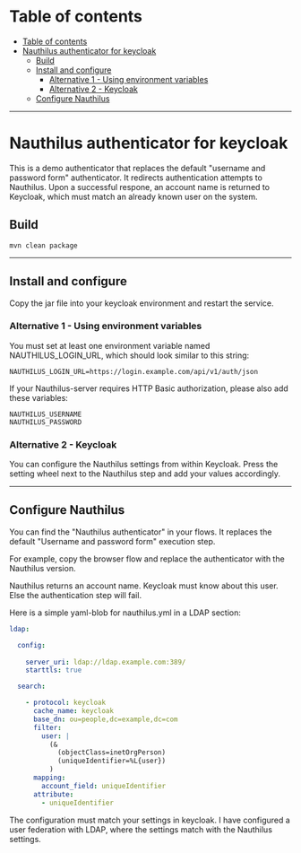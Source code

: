 # Table of contents

<!-- TOC -->
* [Table of contents](#table-of-contents)
* [Nauthilus authenticator for keycloak](#nauthilus-authenticator-for-keycloak)
  * [Build](#build)
  * [Install and configure](#install-and-configure)
    * [Alternative 1 - Using environment variables](#alternative-1---using-environment-variables)
    * [Alternative 2 - Keycloak](#alternative-2---keycloak)
  * [Configure Nauthilus](#configure-nauthilus)
<!-- TOC -->

---

# Nauthilus authenticator for keycloak

This is a demo authenticator that replaces the default "username and password form" authenticator. It redirects
authentication attempts to Nauthilus. Upon a successful respone, an account name is returned to Keycloak, which must match an already known user on the system.

## Build

```shell
mvn clean package
```

---

## Install and configure

Copy the jar file into your keycloak environment and restart the service.

### Alternative 1 - Using environment variables

You must set at least one environment variable named NAUTHILUS_LOGIN_URL, which should look similar to this string:

```
NAUTHILUS_LOGIN_URL=https://login.example.com/api/v1/auth/json
```

If your Nauthilus-server requires HTTP Basic authorization, please also add these variables:

```
NAUTHILUS_USERNAME
NAUTHILUS_PASSWORD
```

### Alternative 2 - Keycloak

You can configure the Nauthilus settings from within Keycloak. Press the setting wheel next to the Nauthilus step and add your values accordingly.

---

## Configure Nauthilus

You can find the "Nauthilus authenticator" in your flows. It replaces the default
"Username and password form" execution step.

For example, copy the browser flow and replace the authenticator with the Nauthilus version.

Nauthilus returns an account name. Keycloak must know about this user. Else the authentication step will fail.

Here is a simple yaml-blob for nauthilus.yml in a LDAP section:

```yml
ldap:

  config:
    
    server_uri: ldap://ldap.example.com:389/
    starttls: true

  search:

    - protocol: keycloak
      cache_name: keycloak
      base_dn: ou=people,dc=example,dc=com
      filter:
        user: |
          (&
            (objectClass=inetOrgPerson)
            (uniqueIdentifier=%L{user})
          )
      mapping:
        account_field: uniqueIdentifier
      attribute:
        - uniqueIdentifier
```

The configuration must match your settings in keycloak. I have configured a user federation with LDAP, where the settings match with the Nauthilus settings.
